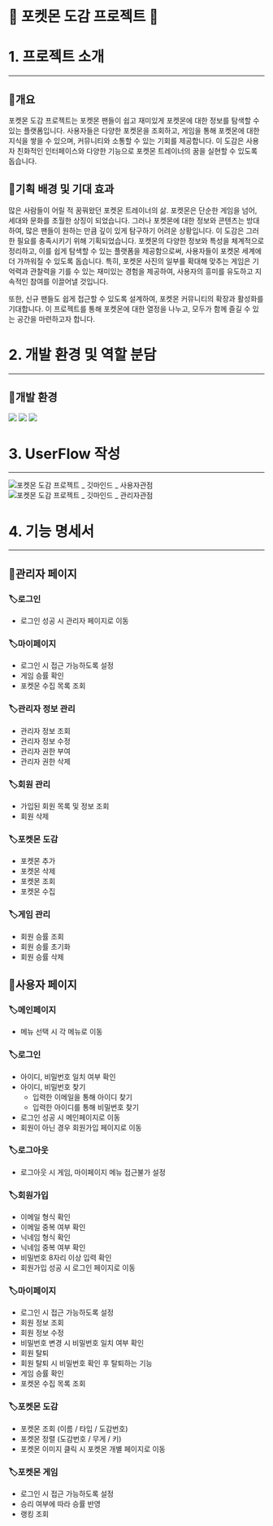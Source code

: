 # 🐝 포켓몬 도감 프로젝트 🐝


# 1. 프로젝트 소개

---

## 🚩개요

포켓몬 도감 프로젝트는 포켓몬 팬들이 쉽고 재미있게 포켓몬에 대한 정보를 탐색할 수 있는 플랫폼입니다. 사용자들은 다양한 포켓몬을 조회하고, 게임을 통해 포켓몬에 대한 지식을 쌓을 수 있으며, 커뮤니티와 소통할 수 있는 기회를 제공합니다. 이 도감은 사용자 친화적인 인터페이스와 다양한 기능으로 포켓몬 트레이너의 꿈을 실현할 수 있도록 돕습니다.

## 🚩기획 배경 및 기대 효과

많은 사람들이 어릴 적 꿈꿔왔던 포켓몬 트레이너의 삶. 포켓몬은 단순한 게임을 넘어, 세대와 문화를 초월한 상징이 되었습니다. 그러나 포켓몬에 대한 정보와 콘텐츠는 방대하여, 많은 팬들이 원하는 만큼 깊이 있게 탐구하기 어려운 상황입니다. 이 도감은 그러한 필요를 충족시키기 위해 기획되었습니다. 포켓몬의 다양한 정보와 특성을 체계적으로 정리하고, 이를 쉽게 탐색할 수 있는 플랫폼을 제공함으로써, 사용자들이 포켓몬 세계에 더 가까워질 수 있도록 돕습니다. 특히, 포켓몬 사진의 일부를 확대해 맞추는 게임은 기억력과 관찰력을 기를 수 있는 재미있는 경험을 제공하여, 사용자의 흥미를 유도하고 지속적인 참여를 이끌어낼 것입니다.

또한, 신규 팬들도 쉽게 접근할 수 있도록 설계하여, 포켓몬 커뮤니티의 확장과 활성화를 기대합니다. 이 프로젝트를 통해 포켓몬에 대한 열정을 나누고, 모두가 함께 즐길 수 있는 공간을 마련하고자 합니다. 

# 2. 개발 환경 및 역할 분담

---

## 🚩개발 환경

<img src="https://img.shields.io/badge/spring-6DB33F?style=for-the-badge&logo=spring&logoColor=white"> <img src="https://img.shields.io/badge/github-181717?style=for-the-badge&logo=github&logoColor=white">
<img src="https://img.shields.io/badge/springboot-6DB33F?style=for-the-badge&logo=springboot&logoColor=white">

# 3. UserFlow 작성

---
![포켓몬 도감 프로젝트 _ 깃마인드 _ 사용자관점](https://github.com/user-attachments/assets/a8365b0c-9f10-4673-96e4-f0a2309bda08)
![포켓몬 도감 프로젝트 _ 깃마인드 _ 관리자관점](https://github.com/user-attachments/assets/7834f511-9002-477d-b5d6-0fc015713ad8)




# 4. 기능 명세서

---

## 🚩관리자 페이지

### 🏷️로그인

- 로그인 성공 시 관리자 페이지로 이동

### 🏷️마이페이지

- 로그인 시 접근 가능하도록 설정
- 게임 승률 확인
- 포켓몬 수집 목록 조회

### 🏷️관리자 정보 관리

- 관리자 정보 조회
- 관리자 정보 수정
- 관리자 권한 부여
- 관리자 권한 삭제

### 🏷️회원 관리

- 가입된 회원 목록 및 정보 조회
- 회원 삭제

### 🏷️포켓몬 도감

- 포켓몬 추가
- 포켓몬 삭제
- 포켓몬 조회
- 포켓몬 수집

### 🏷️게임 관리

- 회원 승률 조회
- 회원 승률 초기화
- 회원 승률 삭제

## 🚩사용자 페이지

### 🏷️메인페이지

- 메뉴 선택 시 각 메뉴로 이동

### 🏷️로그인

- 아이디, 비밀번호 일치 여부 확인
- 아이디, 비밀번호 찾기
    - 입력한 이메일을 통해 아이디 찾기
    - 입력한 아이디를 통해 비밀번호 찾기
- 로그인 성공 시 메인페이지로 이동
- 회원이 아닌 경우 회원가입 페이지로 이동

### 🏷️로그아웃

- 로그아웃 시 게임, 마이페이지 메뉴 접근불가 설정

### 🏷️회원가입

- 이메일 형식 확인
- 이메일 중복 여부 확인
- 닉네임 형식 확인
- 닉네임 중복 여부 확인
- 비밀번호 8자리 이상 입력 확인
- 회원가입 성공 시 로그인 페이지로 이동

### 🏷️마이페이지

- 로그인 시 접근 가능하도록 설정
- 회원 정보 조회
- 회원 정보 수정
- 비밀번호 변경 시 비밀번호 일치 여부 확인
- 회원 탈퇴
- 회원 탈퇴 시 비밀번호 확인 후 탈퇴하는 기능
- 게임 승률 확인
- 포켓몬 수집 목록 조회

### 🏷️포켓몬 도감

- 포켓몬 조회 (이름 / 타입 / 도감번호)
- 포켓몬 정렬 (도감번호 / 무게 / 키)
- 포켓몬 이미지 클릭 시 포켓몬 개별 페이지로 이동

### 🏷️포켓몬 게임

- 로그인 시 접근 가능하도록 설정
- 승리 여부에 따라 승률 반영
- 랭킹 조회
